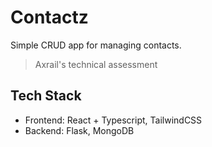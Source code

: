 # Contactz

Simple CRUD app for managing contacts.

> Axrail's technical assessment

## Tech Stack

- Frontend: React + Typescript, TailwindCSS
- Backend: Flask, MongoDB
